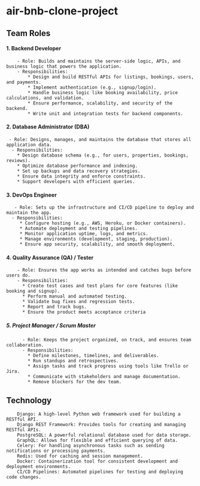 # air-bnb-clone-project
## Team Roles
#### 1. Backend Developer
        - Role: Builds and maintains the server-side logic, APIs, and business logic that powers the application.
        - Responsibilities:
            * Design and build RESTful APIs for listings, bookings, users, and payments.
            * Implement authentication (e.g., signup/login).
            * Handle business logic like booking availability, price calculations, and validation.
            * Ensure performance, scalability, and security of the backend.
            * Write unit and integration tests for backend components.

#### 2. Database Administrator (DBA)
     - Role: Designs, manages, and maintains the database that stores all application data.
      - Responsibilities:
        * Design database schema (e.g., for users, properties, bookings, reviews).
        * Optimize database performance and indexing.
        * Set up backups and data recovery strategies.
        * Ensure data integrity and enforce constraints.
        * Support developers with efficient queries.
        
#### 3. DevOps Engineer
       - Role: Sets up the infrastructure and CI/CD pipeline to deploy and maintain the app.
      - Responsibilities:
         * Configure hosting (e.g., AWS, Heroku, or Docker containers).  
         * Automate deployment and testing pipelines.
         * Monitor application uptime, logs, and metrics.
         * Manage environments (development, staging, production).
         * Ensure app security, scalability, and smooth deployment.
#### 4. Quality Assurance (QA) / Tester
        - Role: Ensures the app works as intended and catches bugs before users do.
        - Responsibilities:
          * Create test cases and test plans for core features (like booking and signup). 
          * Perform manual and automated testing. 
          * Validate bug fixes and regression tests.
          * Report and track bugs.
          * Ensure the product meets acceptance criteria
##### 5. Project Manager / Scrum Master
          - Role: Keeps the project organized, on track, and ensures team collaboration.
          - Responsibilities:
            * Define milestones, timelines, and deliverables.
            * Run standups and retrospectives.
            * Assign tasks and track progress using tools like Trello or Jira.
            * Communicate with stakeholders and manage documentation.
            * Remove blockers for the dev team.
## Technology
        Django: A high-level Python web framework used for building a RESTful API.
        Django REST Framework: Provides tools for creating and managing RESTful APIs.
        PostgreSQL: A powerful relational database used for data storage.
        GraphQL: Allows for flexible and efficient querying of data.
        Celery: For handling asynchronous tasks such as sending notifications or processing payments.
        Redis: Used for caching and session management.
        Docker: Containerization tool for consistent development and deployment environments.
        CI/CD Pipelines: Automated pipelines for testing and deploying code changes.

